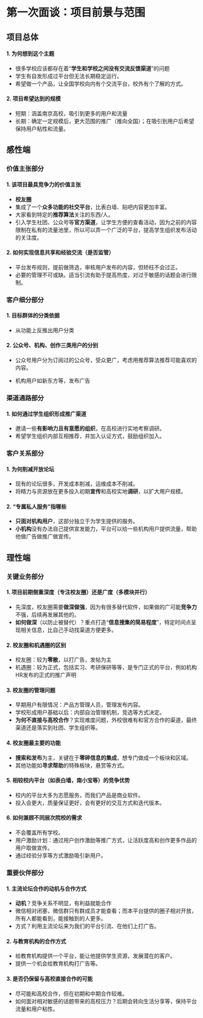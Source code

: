 # 第一次面谈：项目前景与范围

## 项目总体

#### 1. 为何想到这个主题

* 很多学校应该都存在着“**学生和学校之间没有交流反馈渠道**”的问题
* 学生有自发形成过平台但无法长期稳定运行。
* 希望做一个产品，让全国学校向内有个交流平台，校外有个了解的方式。

#### 2. 项目希望达到的规模

* 短期：涵盖南京高校，吸引到更多的用户和流量
* 长期：确定一定规模后，更大范围的推广（推向全国）；在吸引到用户后希望保持用户粘性和流量。



## 感性端

### 价值主张部分

#### 1. 该项目最具竞争力的价值主张

* **校友圈**
* 集成了一个**众多功能的社交平台**，比表白墙、贴吧内容更加丰富。
* 大家看到特定的**推荐算法**关注的东西/人。
* 引入学生社团、公众号等**官方渠道**，让学生方便的查看活动，因为之前的内容限制在私有的流量池里，所以可以弄一个广泛的平台，提高学生组织发布活动的关注度。

#### 2. 如何实现信息共享和经验交流（是否监管）

* 平台发布规则，提前做筛选，审核用户发布的内容，但矫枉不会过正。
* 必要的管理不可或缺。适当引流有助于提高热度，对过于敏感的话题会进行限制。



### 客户细分部分

#### 1. 目标群体的分类依据

* 从功能上反推出用户分类

#### 2. 公众号、机构、创作三类用户的分别

* 公众号用户分为订阅过的公众号，受众更广，考虑用推荐算法推荐可能喜欢的内容。

* 机构用户如新东方等，发布广告



### 渠道通路部分

#### 1. 如何通过学生组织形成推广渠道

* 邀请一些**有影响力且有意愿的组织**，在高校进行实地考察调研。
* 希望学生组织内部互相推荐，并加入认证方式，鼓励组织加入。



### 客户关系部分

#### 1. 为何削减开放论坛

* 现有的论坛很多，开发成本削减，运维成本不削减。
* 将精力与资源放在更多投入初期**宣传**和高校实地**调研**，以扩大用户规模。

#### 2. “专属私人服务”指哪些

* **只面对机构用户**，这部分独立于为学生提供的服务。
* **小机构**没有办法自己提供宣发能力，平台可以给一些机构用户提供流量，帮助他做广告做推广做宣传。



## 理性端

### 关键业务部分

#### 1. 项目前期侧重深度（专注校友圈）还是广度（多模块并行）

* 先深度，校友圈需要**做深做强**，因为有很多替代软件，如果做的广可能**竞争力**不强，后续再发展其他的。
* **如何做深**（以防止被替代）？重点打造“**信息搜集的简易程度**”，特定时间点呈现相关信息，比自己手动找渠道方便更多。

#### 2. 校友圈和机遇圈的区别

* 校友圈：较为**零散**，以打广告，发帖为主
* 机遇圈：较为正式，包括实习、考研保研等等，是专门正式的平台，例如机构HR发布的正式的推广声明

#### 3. 校友圈的管理问题

* 早期用户有限情况：产品方管理人员，管理发布内容。
* 学校形成用户基础以后：内部自治管理机制，竞选等方式决定。
* **为何不直接与高校合作**？实现难度问题，外校很难有和官方合作的渠道，最终渠道还是落实到社团、学生组织等。

#### 4. 校友圈最主要的功能

* **搜索和发布**为主，关键在于**零碎信息的集成**，想专门做成一个板块和区域。
* 其他功能如**寻求帮助**的特殊板块，悬赏等方式。

#### 5. 相较校内平台（如表白墙，南小宝等）的竞争优势

* 校内的平台大多为志愿服务，而我们产品是商业软件。
* 投入会更大，质量保证更好，会有更好的交互方式和迭代版本。

#### 6. 如何兼顾不同层次院校的需求

* 不会覆盖所有学校。
* 用户激励计划：通过用户创作激励等推广方式，让活跃度高和创作更多作品的用户取做宣传。
* 通过经验分享等方式激励吸引新用户。



### 重要伙伴部分

#### 1. 主流论坛合作的动机与合作方式

* **动机**？竞争关系不明显，有利益就能合作
* 微信相对闭塞，微信群只有群成员才能查看；而本平台提供的圈子相对开放，所有人都能看到，能接触到的人更多。
* 方式？利用主流论坛来为我们的平台引流、在他们上打广告。

#### 2. 与教育机构的合作方式

* 给教育机构提供一个平台，能让他提供学生资源，发展潜在的客户。
* 提供一个机会给教育机构打广告等。

#### 3. 是否仍保留与高校直接合作的可能

* 尽可能和高校合作，但在初期和中期合作较难。
* 如何面对相对敏感的话题带来的高校压力？后期会转向生活分享等，保持平台流量和用户粘性。